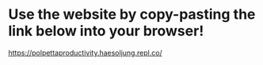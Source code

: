 # Use the website by copy-pasting the link below into your browser!
https://polpettaproductivity.haesoljung.repl.co/
